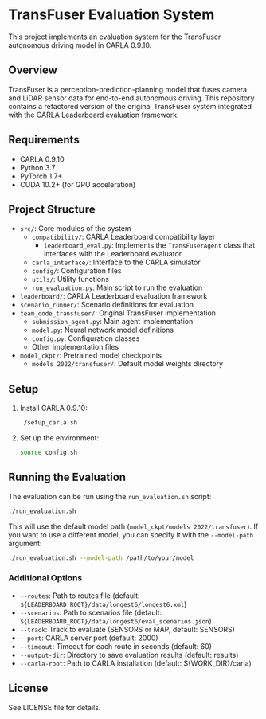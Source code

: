 # TransFuser Evaluation System

This project implements an evaluation system for the TransFuser autonomous driving model in CARLA 0.9.10.

## Overview

TransFuser is a perception-prediction-planning model that fuses camera and LiDAR sensor data for end-to-end autonomous driving. This repository contains a refactored version of the original TransFuser system integrated with the CARLA Leaderboard evaluation framework.

## Requirements

- CARLA 0.9.10
- Python 3.7
- PyTorch 1.7+
- CUDA 10.2+ (for GPU acceleration)

## Project Structure

- `src/`: Core modules of the system
  - `compatibility/`: CARLA Leaderboard compatibility layer
    - `leaderboard_eval.py`: Implements the `TransFuserAgent` class that interfaces with the Leaderboard evaluator
  - `carla_interface/`: Interface to the CARLA simulator
  - `config/`: Configuration files
  - `utils/`: Utility functions
  - `run_evaluation.py`: Main script to run the evaluation
- `leaderboard/`: CARLA Leaderboard evaluation framework
- `scenario_runner/`: Scenario definitions for evaluation
- `team_code_transfuser/`: Original TransFuser implementation
  - `submission_agent.py`: Main agent implementation
  - `model.py`: Neural network model definitions
  - `config.py`: Configuration classes
  - Other implementation files
- `model_ckpt/`: Pretrained model checkpoints
  - `models 2022/transfuser/`: Default model weights directory

## Setup

1. Install CARLA 0.9.10:
   ```bash
   ./setup_carla.sh
   ```

2. Set up the environment:
   ```bash
   source config.sh
   ```

## Running the Evaluation

The evaluation can be run using the `run_evaluation.sh` script:

```bash
./run_evaluation.sh
```

This will use the default model path (`model_ckpt/models 2022/transfuser`). If you want to use a different model, you can specify it with the `--model-path` argument:

```bash
./run_evaluation.sh --model-path /path/to/your/model
```

### Additional Options

- `--routes`: Path to routes file (default: `${LEADERBOARD_ROOT}/data/longest6/longest6.xml`)
- `--scenarios`: Path to scenarios file (default: `${LEADERBOARD_ROOT}/data/longest6/eval_scenarios.json`)
- `--track`: Track to evaluate (SENSORS or MAP, default: SENSORS)
- `--port`: CARLA server port (default: 2000)
- `--timeout`: Timeout for each route in seconds (default: 60)
- `--output-dir`: Directory to save evaluation results (default: results)
- `--carla-root`: Path to CARLA installation (default: ${WORK_DIR}/carla)

## License

See LICENSE file for details.
